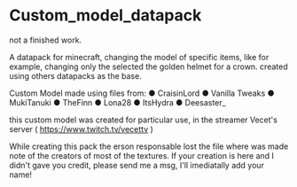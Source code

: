 # Custom_model_datapack
not a finished work.

A datapack for minecraft, changing the model of specific items, like for example, changing only the selected the golden helmet for a crown. created using others datapacks as the base.


Custom Model made using files from: 
● CraisinLord
● Vanilla Tweaks
● MukiTanuki
● TheFinn
● Lona28
● ItsHydra
● Deesaster_

this custom model was created for particular use, in the streamer Vecet's server ( https://www.twitch.tv/vecettv )

While creating this pack the erson responsable lost the file where was made note of the creators of most of the textures.
If your creation is here and I didn't gave you credit, please send me a msg, I'll imediatally add your name!
